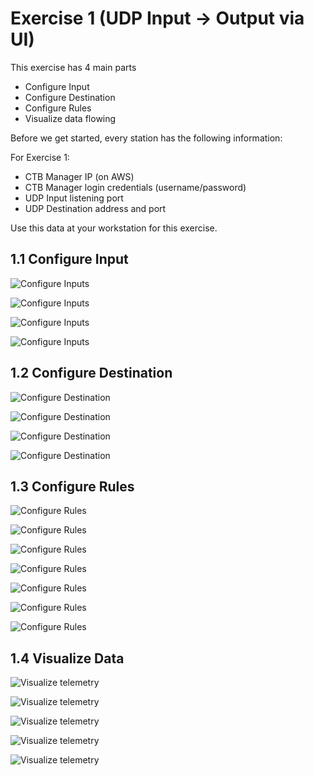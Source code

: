 # Exercise 1 (UDP Input -> Output via UI)

This exercise has 4 main parts
* Configure Input
* Configure Destination
* Configure Rules
* Visualize data flowing

Before we get started, every station has the following information:

For Exercise 1:
* CTB Manager IP (on AWS)
* CTB Manager login credentials (username/password)
* UDP Input listening port
* UDP Destination address and port

Use this data at your workstation for this exercise.

## 1.1 Configure Input

![Configure Inputs](images/1.1-configure-inputs-1.jpeg)

![Configure Inputs](images/1.1-configure-inputs-2.jpeg)

![Configure Inputs](images/1.1-configure-inputs-3.jpeg)

![Configure Inputs](images/1.1-configure-inputs-4.jpeg)

## 1.2 Configure Destination

![Configure Destination](images/1.2-configure-destination-1.jpeg)

![Configure Destination](images/1.2-configure-destination-2.jpeg)

![Configure Destination](images/1.2-configure-destination-3.jpeg)

![Configure Destination](images/1.2-configure-destination-4.jpeg)

## 1.3 Configure Rules

![Configure Rules](images/1.3-configure-rules-1.jpeg)

![Configure Rules](images/1.3-configure-rules-2.jpeg)

![Configure Rules](images/1.3-configure-rules-3.jpeg)

![Configure Rules](images/1.3-configure-rules-4.jpeg)

![Configure Rules](images/1.3-configure-rules-5.jpeg)

![Configure Rules](images/1.3-configure-rules-6.jpeg)

![Configure Rules](images/1.3-configure-rules-7.jpeg)

## 1.4 Visualize Data

![Visualize telemetry](images/1.4-visualilze-data-1.jpeg)

![Visualize telemetry](images/1.4-visualilze-data-1.jpeg)

![Visualize telemetry](images/1.4-visualilze-data-1.jpeg)

![Visualize telemetry](images/1.4-visualilze-data-1.jpeg)

![Visualize telemetry](images/1.4-visualilze-data-1.jpeg)